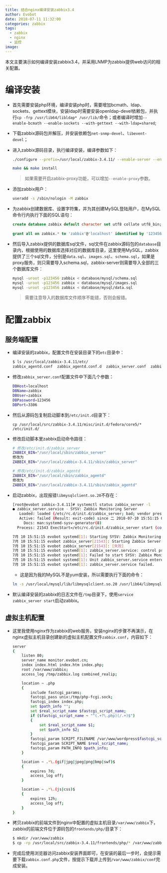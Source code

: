 ```yaml
---
title: 结合nginx编译安装zabbix3.4
author: Evobot
date: 2018-07-11 11:32:00
categories: zabbix
tags:
  - zabbix
  - nginx
  - 监控
image:
---
```


本文主要演示如何编译安装zabbix3.4，并采用LNMP为zabbix提供web访问的相关配置。
<!--more-->

# 编译安装

- 首先需要安装php环境，编译安装php时，需要增加bcmath、ldap、sockets、gettext模块，安装ldap时需要安装openldap-devel依赖包，并执行`cp -frp /usr/lib64/libldap* /usr/lib/`命令；或者编译时增加`--enable-bcmath --enable-sockets --with-gettext --with-ldap=shared`;

- 下载zabbix源码包并解压，并安装依赖包`net-snmp-devel`、`libevent-devel`；

- 进入zabbix源码目录，执行编译安装，编译参数如下：

  ```bash
  ./configure --prefix=/usr/local/zabbix-3.4.11/ --enable-server --enable-agent --with-mysql --with-net-snmp --with-libcurl --with-libxml2
  
  make && make install
  ```

  > 如果需要开启zabbix-proxy功能，可以增加`--enable-proxy`参数。

- 添加zabbix用户：

  ```bash
  useradd -s /sbin/nologin -M zabbix
  ```

- 为zabbix创建数据库、设置字符集，并为其创建MySQL登陆用户，在MySQL命令行内执行下面的SQL语句：

  ```sql
  create database zabbix default character set utf8 collate utf8_bin;
   
  grant all on zabbix.* to 'zabbix'@'localhost' identified by '123456';
  ```

- 然后导入zabbix提供的数据库sql文件，sql文件在zabbix源码包的`database`目录内，根据使用的数据库选择对应的数据库目录，这里使用MySQL，zabbix提供了三个sql文件，分别是`data.sql`、`images.sql`、`schema.sql`，如果是proxy服务，则只需要导入schema.sql，zabbix-server则需要导入全部的三个数据库文件：

  ```bash
  mysql -uroot -p123456 zabbix < database/mysql/schema.sql
  mysql -uroot -p123456 zabbix < database/mysql/images.sql
  mysql -uroot -p123456 zabbix < database/mysql/data.sql
  ```

  > 需要注意导入的数据库文件顺序不能错，否则会报错。

# 配置zabbix

## 服务端配置

- 编译安装的zabbix，配置文件在安装目录下的`etc`目录中：

  ```bash
  $ ls /usr/local/zabbix-3.4.11/etc/
  zabbix_agentd.conf  zabbix_agentd.conf.d  zabbix_server.conf  zabbix_server.conf.d
  ```

- 修改`zabbix_server.conf`配置文件中下面几个参数：

  ```bash
  DBHost=localhost
  DBName=zabbix
  DBUser=zabbix
  DBPassword=123456
  DBPort=3306
  ```

- 然后从源码包复制启动脚本到`/etc/init.d`目录下：

  ```
  cp /usr/local/src/zabbix-3.4.11/misc/init.d/fedora/core5/* /etc/init.d/
  ```

- 修改启动脚本里zabbix启动命令路径：

  ```bash
  # 修改/etc/init.d/zabbix_server
  ZABBIX_BIN="/usr/local/sbin/zabbix_server"
  修改为
  ZABBIX_BIN="/usr/local/zabbix-3.4.11/sbin/zabbix_server"
  
  # 修改/etc/init.d/zabbix_agentd
  ZABBIX_BIN="/usr/local/sbin/zabbix_agentd"
  修改为
  ZABBIX_BIN="/usr/local/zabbix-3.4.11/sbin/zabbix_agentd"
  ```

- 启动zabbix，出现报错`libmysqlclient.so.20`不存在：

  ```bash
  [root@evobot zabbix-3.4.11]# systemctl status zabbix_server -l
  ● zabbix_server.service - SYSV: Zabbix Monitoring Server
     Loaded: loaded (/etc/rc.d/init.d/zabbix_server; bad; vendor preset: disabled)
     Active: failed (Result: exit-code) since 二 2018-07-10 15:51:15 CST; 4s ago
       Docs: man:systemd-sysv-generator(8)
    Process: 21543 ExecStart=/etc/rc.d/init.d/zabbix_server start (code=exited, status=1/FAILURE)
  
  7月 10 15:51:15 evobot systemd[1]: Starting SYSV: Zabbix Monitoring Server...
  7月 10 15:51:15 evobot zabbix_server[21543]: Starting Zabbix Server: /usr/local/zabbix-3.4.11/sbin/zabbix_server: error while loading shared libraries: libmysqlclient.so.20: cannot open shared object file: No such file or directory
  7月 10 15:51:15 evobot zabbix_server[21543]: [失败]
  7月 10 15:51:15 evobot systemd[1]: zabbix_server.service: control process exited, code=exited status=1
  7月 10 15:51:15 evobot systemd[1]: Failed to start SYSV: Zabbix Monitoring Server.
  7月 10 15:51:15 evobot systemd[1]: Unit zabbix_server.service entered failed state.
  7月 10 15:51:15 evobot systemd[1]: zabbix_server.service failed.
  
  ```

  - 这是因为我的MySQL不是yum安装，所以需要执行下面的命令：

  ```bash
  ln -s /usr/local/mysql/lib/libmysqlclient.so.20 /usr/lib64/libmysqlclient.so.20
  ```

- 默认编译安装的zabbix的日志文件在`/tmp`目录下，使用`service zabbix_server start`启动zabbix。


## 虚拟主机配置

- 这里我使用nginx作为zabbix的web服务，安装nginx的步骤不再演示，在nginx虚拟主机目录创建新的虚拟主机配置文件`zabbix.conf`，内容如下：

  ```bash
  server
  {
      listen 80;
      server_name monitor.evobot.cn;
      index index.html index.htm index.php;
      root /var/www/zabbix;
      access_log /tmp/zabbix.log combined_realip;
  
      location ~ .php
      {
          include fastcgi_params;
          fastcgi_pass unix:/tmp/php-fcgi.sock;
          fastcgi_index index.php;
          set $path_info "";
          set $real_script_name $fastcgi_script_name;
          if ($fastcgi_script_name ~ "^(.+?\.php)(/.+)$")
          {
              set $real_script_name $1;
              set $path_info $2;
          }
          fastcgi_param SCRIPT_FILENAME /var/www/wordpress$fastcgi_script_name;
          fastcgi_param SCRIPT_NAME $real_script_name;
          fastcgi_param PATH_INFO $path_info;
      }
  
      location ~ .*\.(gif|jpg|jpeg|png|bmp|swf)$
      {
          expires 7d;
          access_log off;
      }
  
      location ~ .*\.(js|css)$
      {
          expires 12h;
          access_log off;
      }
  }
  
  ```

- 拷贝zabbix的前端文件到nginx中配置的虚拟主机目录`/var/www/zabbix`下，zabbix的前端文件位于源码包的`frontends/php/`目录下：

  ```bash
  $ mkdir /var/www/zabbix
  $ cp -rp /usr/local/src/zabbix-3.4.11/frontends/php/* /var/www/zabbix/
  
  ```

- 完成后使用浏览器访问zabbix安装界面即可，在安装的最后一步时，会提示需要下载`zabbix.conf.php`文件，按提示下载并上传到`/var/www/zabbix/conf`完成安装。